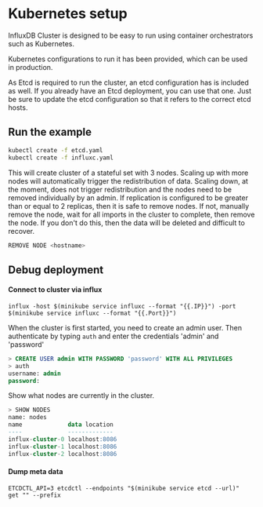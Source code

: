 # Kubernetes setup 

InfluxDB Cluster is designed to be easy to run using container orchestrators such as Kubernetes.

Kubernetes configurations to run it has been provided, which can be used in production.

As Etcd is required to run the cluster, an etcd configuration has is included as well. 
If you already have an Etcd deployment, you can use that one. Just be sure to update the etcd configuration
so that it refers to the correct etcd hosts. 

## Run the example

```bash
kubectl create -f etcd.yaml
kubectl create -f influxc.yaml
```
This will create cluster of a stateful set with 3 nodes. Scaling up with more nodes
will automatically trigger the redistribution of data. Scaling down, at the moment, does not trigger
redistribution and the nodes need to be removed individually by an admin. If replication is 
configured to be greater than or equal to 2 replicas, then it is safe to remove nodes. If not, 
manually remove the node, wait for all imports in the cluster to complete, then remove the node.
If you don't do this, then the data will be deleted and difficult to recover. 
```sql
REMOVE NODE <hostname>
```


## Debug deployment


#### Connect to cluster via influx
```
influx -host $(minikube service influxc --format "{{.IP}}") -port $(minikube service influxc --format "{{.Port}}")  
```

When the cluster is first started, you need to create an admin user. Then authenticate by typing `auth` and enter the credentials 'admin' and 'password' 
```sql
> CREATE USER admin WITH PASSWORD 'password' WITH ALL PRIVILEGES
> auth
username: admin
password: 

```

Show what nodes are currently in the cluster. 
```sql
> SHOW NODES
name: nodes
name             data location
----             -------------
influx-cluster-0 localhost:8086
influx-cluster-1 localhost:8086
influx-cluster-2 localhost:8086
```


#### Dump meta data
```
ETCDCTL_API=3 etcdctl --endpoints "$(minikube service etcd --url)"  get "" --prefix
```
